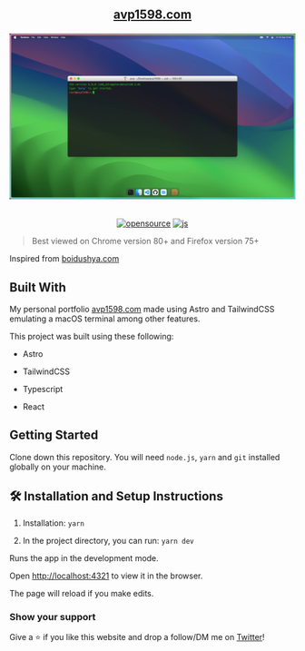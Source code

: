 <h2 align="center">
<br/>

<a  href="http://avp1598.com/"  target="_blank">avp1598.com</a>

</h2>

<div align="center">

<img  alt="Demo"  src="./public/assets/ss.webp" />

</div>

<br/>

<div align="center">
  
  <a href="">![opensource](https://img.shields.io/badge/open-source-red)</a>
  <a href="">![js](https://img.shields.io/badge/language-ts-blue)</a>
 
  <!-- <a href="/">![stars](https://img.shields.io/github/stars/avp1598/avp1598.com)</a>
  <a href="/">![forks](https://img.shields.io/github/forks/avp1598/avp1598.com)</a> -->
  
</div>

> Best viewed on Chrome version 80+ and Firefox version 75+

Inspired from [boidushya.com](https://boidushya.com/)

## Built With

My personal portfolio
<a  href="http://avp1598.com/"  target="_blank">avp1598.com</a> made using
Astro and TailwindCSS emulating a macOS terminal among other
features.<br/>

This project was built using these following:

- Astro

- TailwindCSS

- Typescript

- React

## Getting Started

Clone down this repository. You will need `node.js`, `yarn` and `git` installed
globally on your machine.

## 🛠 Installation and Setup Instructions

1. Installation: `yarn`

2. In the project directory, you can run: `yarn dev`

Runs the app in the development mode.

Open [http://localhost:4321](http://localhost:4321) to view it in the browser.

The page will reload if you make edits.

### Show your support

Give a ⭐ if you like this website and drop a follow/DM me on
[Twitter](https://twitter.com/ThePrincipalDev)!
